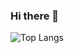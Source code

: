 ### Hi there 👋
![Top Langs](https://github-readme-stats.vercel.app/api/top-langs/?username=rocsalvador)
